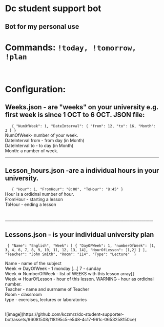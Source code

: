 # Dc student support bot<br>


## Bot for my personal use<br>


# Commands: `!today, !tomorrow, !plan`<br>
<br>

# Configuration: <br>

## Weeks.json - are "weeks" on your university e.g. first week is since 1 OCT to 6 OCT. JSON file:

 `   {
      "NumOfWeek": 1,
      "DateInterval": {
        "from": 12,
        "to": 16,
        "Month": 2
      }
    }`
<br>
NumOfWeek- number of your week. <br>
DateInterval from - from day (in Month)<br>
DateInterval to - to day (in Month)<br>
Month: a number of week.<br>

___________________________________________________________________________

## Lesson_hours.json -are a individual hours in your university.<br>

 `   {
        "Hour": 1,
        "FromHour": "8:00",
        "ToHour": "8:45"
    }`<br>
Hour is a ordidnal number of hour. <br>
FromHour - starting a lesson <br>
ToHour - ending a lesson <br>

<br>
____________________________________________________________________________

## Lessons.json  - is your individual university plan <br>

`
{
      "Name": "English",
      "Week": [
        {
          "DayOFWeek": 1,
          "numberOfWeek": [1, 3, 4, 6, 7, 8, 9, 10, 11, 12, 13, 14],
          "HourOfLesson": [1,2]
        }
      ],
      "Teacher": "John Smith",
      "Room": "114",
      "Type": "Lecture" 
}`
<br>

Name - name of the subject <br>
Week => DayOfWeek - 1 monday [...] 7 - sunday  <br>
Week =>  NumberOfWeek - list of WEEKS with this lesson array[] <br>
Week => HourOfLesson - hour of this lesson. WARNING - hour as ordidnal number. <br>
Teacher - name and surrname of Teacher <br>
Room - classroom <br>
type - exercises, lectures or laboratories <br>

<br>
![image](https://github.com/kczmrz/dc-student-supporter-bot/assets/96081508/f18195c5-e548-4c17-961c-0653258150ce)



